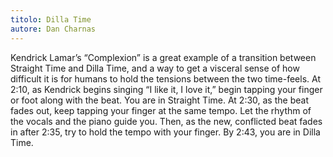 ```yaml
---
titolo: Dilla Time
autore: Dan Charnas
---
```


Kendrick Lamar’s “Complexion” is a great example of a transition between Straight Time and Dilla Time, and a way to get a visceral sense of how difficult it is for humans to hold the tensions between the two time-feels. At 2:10, as Kendrick begins singing “I like it, I love it,” begin tapping your finger or foot along with the beat. You are in Straight Time. At 2:30, as the beat fades out, keep tapping your finger at the same tempo. Let the rhythm of the vocals and the piano guide you. Then, as the new, conflicted beat fades in after 2:35, try to hold the tempo with your finger. By 2:43, you are in Dilla Time.
